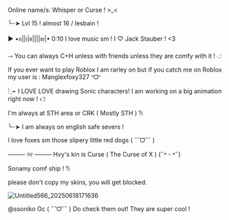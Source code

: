 Online name/s: Whisper or Curse ! >_< 

ׂ╰┈➤ Lvl 15 ! almost 16 / lesbain ! 

▶︎ •၊၊||၊|။||||။‌‌‌‌‌၊|• 0:10 I love music sm ! I ♡︎ Jack Stauber ! <3

⤑ You can always C+H unless with friends unless they are comfy with it ! ◡̈

If you ever want to play Roblox I am rarley on but if you catch me on Roblox my user is : Manglexfoxy327 ᐢᗜᐢ

: ̗̀➛ I LOVE LOVE drawing Sonic characters! I am working on a big animation right now !  ‹𝟹

I'm always at STH area or CRK ( Mostly STH ) 𐙚

ׂ╰┈➤  I am always on english safe severs ! 

I love foxes sm those slipery little red dogs ( ˶ˆᗜˆ˵ )

──── ୨୧ ──── Hvy's kin is Curse ( The Curse of X ) (˶˃ ᵕ ˂˶) 

Sonamy comf ship ! 𐙚

please don't copy my skins, you will get blocked.

![Untitled566_20250618171636](https://github.com/user-attachments/assets/99bae582-4687-4d0f-bed9-83a5471ddb19)


@ssoniko Oc ( ˶ˆᗜˆ˵ ) Do check them out! They are super cool ! 
